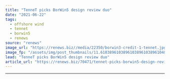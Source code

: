 ```yaml
---
title: "TenneT picks BorWin5 design review duo"
date: "2021-06-22"
tags: 
  - offshore wind
  - tennet
  - borwin5
  - renews
source: "renews"
image_url: "https://renews.biz//media/22350/borwin3-credit-1-tennet.jpg?mode=crop&width=770&heightratio=0.6103896103896103896103896104&slimmage=true"
image_fp: "/assets/img/post_thumbnails/11.6103896103896103896103896104&slimmage=true"
lead: "TenneT picks BorWin5 design review duo"
article_url: "https://renews.biz/70471/tennet-picks-borwin5-design-review-duo/"
---
```


---
